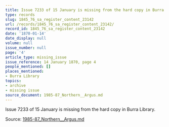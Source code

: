 ```yaml
---
title: Issue 7233 of 15 January is missing from the hard copy in Burra Library.
type: records
slug: 1845_76_sa_register_content_23142
url: /records/1845_76_sa_register_content_23142/
record_id: 1845_76_sa_register_content_23142
date: '1870-01-14'
date_display: null
volume: null
issue_number: null
page: '4'
article_type: missing_issue
issue_reference: 14 January 1870, page 4
people_mentioned: []
places_mentioned:
- Burra Library
topics:
- archive
- missing issue
source_document: 1985-87_Northern__Argus.md
---
```


Issue 7233 of 15 January is missing from the hard copy in Burra Library.

Source: [1985-87_Northern__Argus.md](/downloads/markdown/1985-87_Northern__Argus.md)
